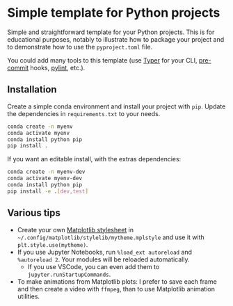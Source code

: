 # Simple template for Python projects

Simple and straightforward template for your Python projects.
This is for educational purposes, notably to illustrate how to package your
project and to demonstrate how to use the `pyproject.toml` file.

You could add many tools to this template (use [Typer](https://typer.tiangolo.com/)
for your CLI, [pre-commit](https://pre-commit.com/) hooks, [pylint](https://pylint.pycqa.org), etc.).

## Installation

Create a simple conda environment and install your project with `pip`.
Update the dependencies in `requirements.txt` to your needs.

```bash
conda create -n myenv
conda activate myenv
conda install python pip
pip install .
```

If you want an editable install, with the extras dependencies:

```bash
conda create -n myenv-dev
conda activate myenv-dev
conda install python pip
pip install -e .[dev,test]
```

## Various tips

- Create your own [Matplotlib stylesheet](https://matplotlib.org/stable/tutorials/introductory/customizing.html#defining-your-own-style) in `~/.config/matplotlib/stylelib/mytheme.mplstyle` and use it with `plt.style.use(mytheme)`.
- If you use Jupyter Notebooks, run `%load_ext autoreload` and `%autoreload 2`. Your modules will be reloaded automatically.
  - If you use VSCode, you can even add them to `jupyter.runStartupCommands`.
- To make animations from Matplotlib plots: I prefer to save each frame and then create a video with `ffmpeg`, than to use Matplotlib animation utilities.
